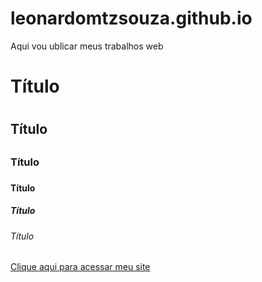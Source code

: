 # leonardomtzsouza.github.io
Aqui vou ublicar meus trabalhos web

# Título <h1>
## Título <h2>
### Título <h3>
#### Título <h4>
##### Título <h5>
###### Título <h6>

[Clique aqui para acessar meu site](https://leonardomtzsouza.github.io/site/)
